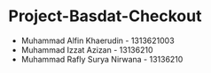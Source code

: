 # Project-Basdat-Checkout

- Muhammad Alfin Khaerudin - 1313621003
- Muhammad Izzat Azizan - 13136210
- Muhammad Rafly Surya Nirwana - 13136210